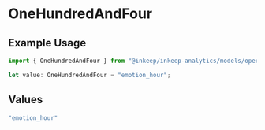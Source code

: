 # OneHundredAndFour

## Example Usage

```typescript
import { OneHundredAndFour } from "@inkeep/inkeep-analytics/models/operations";

let value: OneHundredAndFour = "emotion_hour";
```

## Values

```typescript
"emotion_hour"
```